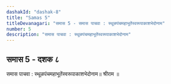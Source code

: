 ```yaml
---
dashakId: "dashak-8"
title: "Samas 5"
titleDevanagari: "समास 5 - समास पाचवा : स्थूळपंचमहाभूतेंस्वरूपाकाशभेदोनाम"
number: 5
description: "समास पाचवा : स्थूळपंचमहाभूतेंस्वरूपाकाशभेदोनाम"
---
```


## समास 5 - दशक ८

समास पाचवा : स्थूळपंचमहाभूतेंस्वरूपाकाशभेदोनाम॥ श्रीराम ॥
